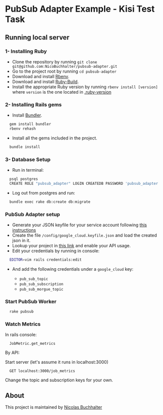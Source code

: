 PubSub Adapter Example - Kisi Test Task
===============

## Running local server

### 1- Installing Ruby

- Clone the repository by running `git clone git@github.com:NicoBuchhalter/pubsub-adapter.git`
- Go to the project root by running `cd pubsub-adapter`
- Download and install [Rbenv](https://github.com/rbenv/rbenv#basic-github-checkout).
- Download and install [Ruby-Build](https://github.com/rbenv/ruby-build#installing-as-an-rbenv-plugin-recommended).
- Install the appropriate Ruby version by running `rbenv install [version]` where `version` is the one located in [.ruby-version](.ruby-version)

### 2- Installing Rails gems

- Install [Bundler](http://bundler.io/).

```bash
  gem install bundler
  rbenv rehash
```

- Install all the gems included in the project.

```bash
  bundle install
```

### 3- Database Setup

- Run in terminal:

```bash
  psql postgres
  CREATE ROLE "pubsub_adapter" LOGIN CREATEDB PASSWORD 'pubsub_adapter';
```

- Log out from postgres and run:

```bash
  bundle exec rake db:create db:migrate
```


### PubSub Adapter setup

- Generate your JSON keyfile for your service account following [this instructions](https://cloud.google.com/iam/docs/creating-managing-service-account-keys)
- Create the file `/config/google_cloud.keyfile.json` and load the created json in it.
- Lookup your project in [this link](https://console.cloud.google.com/apis/api/pubsub.googleapis.com/) and enable your API usage.
- Edit your credentials by running in console: 

```bash
  EDITOR=vim rails credentials:edit
```
- And add the following credentials under a `google_cloud` key: 

  * `pub_sub_topic`
  * `pub_sub_subscription`
  * `pub_sub_morgue_topic`



### Start PubSub Worker

```bash
  rake pubsub
```

### Watch Metrics

In rails console: 

```
  JobMetric.get_metrics
```

By API:

Start server (let's assume it runs in localhost:3000)

```
  GET localhost:3000/job_metrics
```


Change the topic and subscription keys for your own.

## About

This project is maintained by [Nicolas Buchhalter](https://github.com/NicoBuchhalter)
